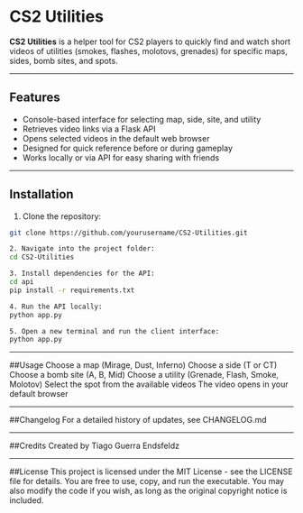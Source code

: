 # CS2 Utilities

**CS2 Utilities** is a helper tool for CS2 players to quickly find and watch short videos of utilities (smokes, flashes, molotovs, grenades) for specific maps, sides, bomb sites, and spots.

---

## Features

- Console-based interface for selecting map, side, site, and utility
- Retrieves video links via a Flask API
- Opens selected videos in the default web browser
- Designed for quick reference before or during gameplay
- Works locally or via API for easy sharing with friends

---

## Installation

1. Clone the repository:
```bash
git clone https://github.com/yourusername/CS2-Utilities.git

2. Navigate into the project folder:
cd CS2-Utilities

3. Install dependencies for the API:
cd api
pip install -r requirements.txt

4. Run the API locally:
python app.py

5. Open a new terminal and run the client interface:
python app.py
```
---

##Usage
Choose a map (Mirage, Dust, Inferno)
Choose a side (T or CT)
Choose a bomb site (A, B, Mid)
Choose a utility (Grenade, Flash, Smoke, Molotov)
Select the spot from the available videos
The video opens in your default browser

---

##Changelog
For a detailed history of updates, see CHANGELOG.md

---

##Credits
Created by Tiago Guerra Endsfeldz

---

##License
This project is licensed under the MIT License - see the LICENSE
 file for details.
You are free to use, copy, and run the executable. You may also modify the code if you wish, as long as the original copyright notice is included.

